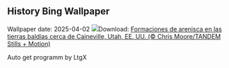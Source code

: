 ## History Bing Wallpaper
Wallpaper date: 2025-04-02
![](https://www.bing.com/th?id=OHR.UtahBadlands_ES-ES6805243978_UHD.jpg&w=1000)Download: [Formaciones de arenisca en las tierras baldías cerca de Caineville, Utah, EE. UU. (© Chris Moore/TANDEM Stills + Motion)](https://www.bing.com/th?id=OHR.UtahBadlands_ES-ES6805243978_UHD.jpg)

Auto get programm by LtgX
